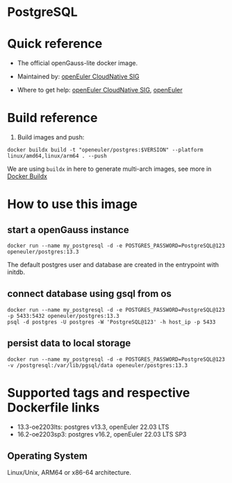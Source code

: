 # PostgreSQL

# Quick reference

- The official openGauss-lite docker image.

- Maintained by: [openEuler CloudNative SIG](https://gitee.com/openeuler/cloudnative)

- Where to get help: [openEuler CloudNative SIG](https://gitee.com/openeuler/cloudnative), [openEuler](https://gitee.com/openeuler/community)

# Build reference

1. Build images and push:
```shell
docker buildx build -t "openeuler/postgres:$VERSION" --platform linux/amd64,linux/arm64 . --push
```

We are using `buildx` in here to generate multi-arch images, see more in [Docker Buildx](https://docs.docker.com/buildx/working-with-buildx/)

# How to use this image
## start a openGauss instance
```shell
docker run --name my_postgresql -d -e POSTGRES_PASSWORD=PostgreSQL@123 openeuler/postgres:13.3
```
The default postgres user and database are created in the entrypoint with initdb.

## connect database using gsql from os
```shell
docker run --name my_postgresql -d -e POSTGRES_PASSWORD=PostgreSQL@123 -p 5433:5432 openeuler/postgres:13.3
psql -d postgres -U postgres -W 'PostgreSQL@123' -h host_ip -p 5433
```

## persist data to local storage
```shell
docker run --name my_postgresql -d -e POSTGRES_PASSWORD=PostgreSQL@123 -v /postgresql:/var/lib/pgsql/data openeuler/postgres:13.3
```

# Supported tags and respective Dockerfile links

- 13.3-oe2203lts: postgres v13.3, openEuler 22.03 LTS
- 16.2-oe2203sp3: postgres v16.2, openEuler 22.03 LTS SP3

## Operating System
Linux/Unix, ARM64 or x86-64 architecture.
